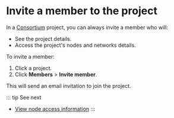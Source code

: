 # Invite a member to the project

In a [Consortium](/glossary#consortium) project, you can always invite a member who will:

* See the project details.
* Access the project's nodes and networks details.

To invite a member:

1. Click a project.
1. Click **Members** > **Invite member**.

This will send an email invitation to join the project.

::: tip See next
* [View node access information](/quickstart/view-node-access)
:::